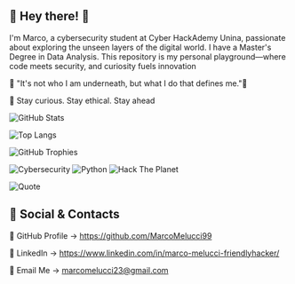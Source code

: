 ## 🚀 Hey there! 👋 


I'm Marco, a cybersecurity student at Cyber HackAdemy Unina, passionate about exploring the unseen layers of the digital world. I have a Master's Degree in Data Analysis. This repository is my personal playground—where code meets security, and curiosity fuels innovation


🦇 "It's not who I am underneath, but what I do that defines me."🦇


🔎 Stay curious. Stay ethical. Stay ahead


![GitHub Stats](https://github-readme-stats.vercel.app/api?username=MarcoMelucci99&show_icons=true&theme=radical)


![Top Langs](https://github-readme-stats.vercel.app/api/top-langs/?username=MarcoMelucci99&layout=compact&theme=radical)


![GitHub Trophies](https://github-profile-trophy.vercel.app/?username=MarcoMelucci99&theme=dracula)


![Cybersecurity](https://img.shields.io/badge/Cybersecurity-🔥-red?style=for-the-badge) ![Python](https://img.shields.io/badge/Python-🐍-blue?style=for-the-badge) ![Hack The Planet](https://img.shields.io/badge/Hack%20The%20Planet-💻-purple?style=for-the-badge)


![Quote](https://quotes-github-readme.vercel.app/api?type=horizontal&theme=radical)


## 📌 Social & Contacts
🐙 GitHub Profile → https://github.com/MarcoMelucci99


💼 LinkedIn → https://www.linkedin.com/in/marco-melucci-friendlyhacker/


📧 Email Me → marcomelucci23@gmail.com
